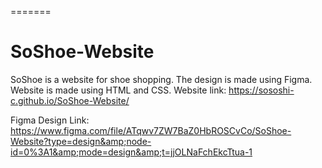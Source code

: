 
  
=======
# SoShoe-Website
SoShoe is a website for shoe shopping. The design is made using Figma. Website is made using HTML and CSS.
Website link: https://sososhi-c.github.io/SoShoe-Website/

Figma Design Link: https://www.figma.com/file/ATqwv7ZW7BaZ0HbROSCvCo/SoShoe-Website?type=design&amp;node-id=0%3A1&amp;mode=design&amp;t=jjOLNaFchEkcTtua-1

